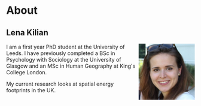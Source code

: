 # About

## Lena Kilian
<img src="Photo_LenaKilian.png" align="right" width="150"/>

I am a first year PhD student at the University of Leeds. I have previously completed a BSc in Psychology with Sociology at the University of Glasgow and an MSc in Human Geography at King's College London. 

My current research looks at spatial energy footprints in the UK. 
